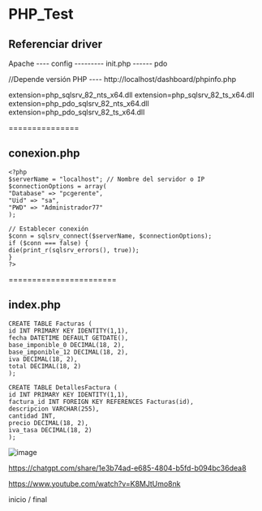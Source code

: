 # PHP_Test


## Referenciar driver
Apache ---- config --------- init.php ------ pdo 

//Depende versión PHP ---- http://localhost/dashboard/phpinfo.php

extension=php_sqlsrv_82_nts_x64.dll
extension=php_sqlsrv_82_ts_x64.dll
extension=php_pdo_sqlsrv_82_nts_x64.dll
extension=php_pdo_sqlsrv_82_ts_x64.dll


===============
## conexion.php
    <?php
    $serverName = "localhost"; // Nombre del servidor o IP
    $connectionOptions = array(
    "Database" => "pcgerente",
    "Uid" => "sa",
    "PWD" => "Administrador77"
    );

    // Establecer conexión
    $conn = sqlsrv_connect($serverName, $connectionOptions);
    if ($conn === false) {
    die(print_r(sqlsrv_errors(), true));
    }
    ?>



=======================
## index.php



    CREATE TABLE Facturas (
    id INT PRIMARY KEY IDENTITY(1,1),
    fecha DATETIME DEFAULT GETDATE(),
    base_imponible_0 DECIMAL(18, 2),
    base_imponible_12 DECIMAL(18, 2),
    iva DECIMAL(18, 2),
    total DECIMAL(18, 2)
    );

    CREATE TABLE DetallesFactura (
    id INT PRIMARY KEY IDENTITY(1,1),
    factura_id INT FOREIGN KEY REFERENCES Facturas(id),
    descripcion VARCHAR(255),
    cantidad INT,
    precio DECIMAL(18, 2),
    iva_tasa DECIMAL(18, 2)
    );












![image](https://github.com/elvisdev0/PHP_Test/assets/57382598/e695536f-b9aa-4ac8-a76e-09405ca14358)

https://chatgpt.com/share/1e3b74ad-e685-4804-b5fd-b094bc36dea8

https://www.youtube.com/watch?v=K8MJtUmo8nk

inicio / final
